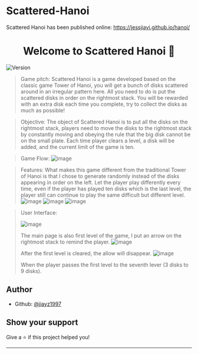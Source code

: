 # Scattered-Hanoi
Scattered Hanoi has been published online: https://jessjiayi.github.io/hanoi/
<h1 align="center">Welcome to Scattered Hanoi 👋</h1>
<p>
  <img alt="Version" src="https://img.shields.io/badge/version-1-blue.svg?cacheSeconds=2592000" />
</p>

> Game pitch: Scattered Hanoi is a game developed based on the classic game Tower of Hanoi, you will get a bunch of disks scattered around in an irregular pattern here. All you need to do is put the scattered disks in order on the rightmost stack. You will be rewarded with an extra disk each time you complete, try to collect the disks as much as possible!

> Objective: The object of Scattered Hanoi is to put all the disks on the rightmost stack, players need to move the disks to the rightmost stack by constantly moving and obeying the rule that the big disk cannot be on the small plate. Each time player clears a level, a disk will be added, and the current limit of the game is ten.
 
> Game Flow: 
> ![image](https://github.com/JessJiayi/Scattered-Hanoi/blob/gh-pages/ScreenShoot/Picture1.png)

> Features: 
> What makes this game different from the traditional Tower of Hanoi is that I chose to generate randomly instead of the disks appearing in order on the left. Let the player play differently every time, even if the player has played ten disks which is the last level, the player still can continue to play the same difficult but different level.
> ![image](https://github.com/JessJiayi/Scattered-Hanoi/blob/gh-pages/ScreenShoot/f1.png)
> ![image](https://github.com/JessJiayi/Scattered-Hanoi/blob/gh-pages/ScreenShoot/f2.png)
> ![image](https://github.com/JessJiayi/Scattered-Hanoi/blob/gh-pages/ScreenShoot/f3.png)

> User Interface:
> 
> ![image](https://github.com/JessJiayi/Scattered-Hanoi/blob/gh-pages/ScreenShoot/main.png)
> 
> The main page is also first level of the game, I put an arrow on the rightmost stack to remind the player.
> ![image](https://github.com/JessJiayi/Scattered-Hanoi/blob/gh-pages/ScreenShoot/second.png)
> 
> After the first level is cleared, the allow will disappear.
> ![image](https://github.com/JessJiayi/Scattered-Hanoi/blob/gh-pages/ScreenShoot/cleared.png)
> 
> When the player passes the first level to the seventh lever (3 disks to 9 disks).


## Author

* Github: [@jiayz1997](https://github.com/jiayz1997)

## Show your support

Give a ⭐️ if this project helped you!

***
